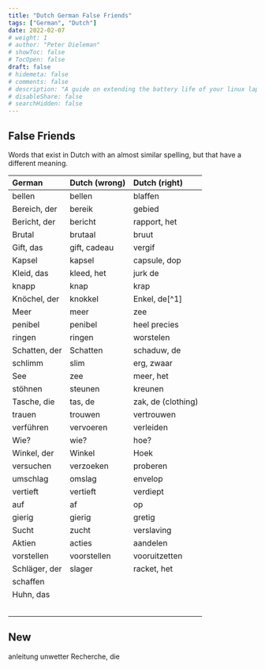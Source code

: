 ```yaml
---
title: "Dutch German False Friends"
tags: ["German", "Dutch"]
date: 2022-02-07
# weight: 1
# author: "Peter Dieleman"
# showToc: false
# TocOpen: false
draft: false
# hidemeta: false
# comments: false
# description: "A guide on extending the battery life of your linux laptop"
# disableShare: false
# searchHidden: false
---
```


## False Friends

Words that exist in Dutch with an almost similar spelling,
but that have a different meaning.

| German        | Dutch (wrong) | Dutch (right)      |
| :------------ | :------------ | :----------------- |
| bellen        | bellen        | blaffen            |
| Bereich, der  | bereik        | gebied             |
| Bericht, der  | bericht       | rapport, het       |
| Brutal        | brutaal       | bruut              |
| Gift, das     | gift, cadeau  | vergif             |
| Kapsel        | kapsel        | capsule, dop       |
| Kleid, das    | kleed, het    | jurk de            |
| knapp         | knap          | krap               |
| Knöchel, der  | knokkel       | Enkel, de[^1]      |
| Meer          | meer          | zee                |
| penibel       | penibel       | heel precies       |
| ringen        | ringen        | worstelen          |
| Schatten, der | Schatten      | schaduw, de        |
| schlimm       | slim          | erg, zwaar         |
| See           | zee           | meer, het          |
| stöhnen       | steunen       | kreunen            |
| Tasche, die   | tas, de       | zak, de (clothing) |
| trauen        | trouwen       | vertrouwen         |
| verführen     | vervoeren     | verleiden          |
| Wie?          | wie?          | hoe?               |
| Winkel, der   | Winkel        | Hoek               |
| versuchen     | verzoeken     | proberen           |
| umschlag      | omslag        | envelop            |
| vertieft      | vertieft      | verdiept           |
| auf           | af            | op                 |
| gierig        | gierig        | gretig             |
| Sucht         | zucht         | verslaving         |
| Aktien        | acties        | aandelen           |
| vorstellen    | voorstellen   | vooruitzetten      |
| Schläger, der | slager        | racket, het        |
| schaffen      |               |                    |
| Huhn, das              |               |                    |
|               |               |                    |
|               |               |                    |
|               |               |                    |
|               |               |                    |
|               |               |                    |

## New
 
anleitung
unwetter
Recherche, die
